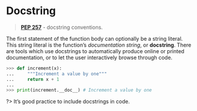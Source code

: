 # Docstring

> [**PEP 257**](https://peps.python.org/pep-0257/) - docstring conventions.

The first statement of the function body can optionally be a string literal. This string literal is the function’s *documentation string*, or **docstring**. There are tools which use docstrings to automatically produce online or printed documentation, or to let the user interactively browse through code.

```python
>>> def increment(x):
...     """Increment a value by one"""
...     return x + 1
... 
>>> print(increment.__doc__) # Increment a value by one
```

?> It’s good practice to include docstrings in code.